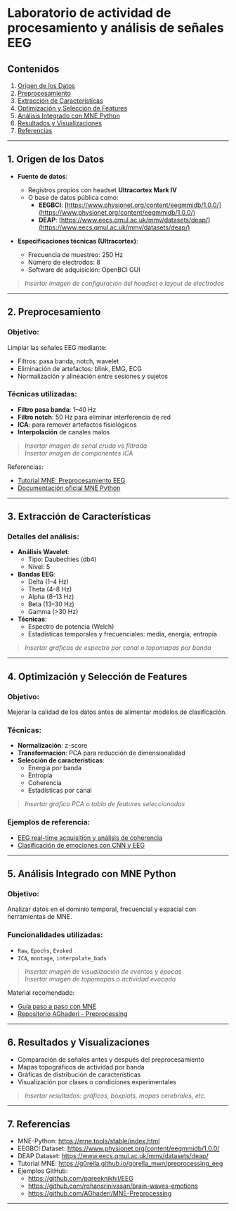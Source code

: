 # Laboratorio de actividad de procesamiento y análisis de señales EEG

## Contenidos
1. [Origen de los Datos](#1-origen-de-los-datos)
2. [Preprocesamiento](#2-preprocesamiento)
3. [Extracción de Características](#3-extracción-de-características)
4. [Optimización y Selección de Features](#4-optimizacion-y-seleccion-de-features)
5. [Análisis Integrado con MNE Python](#5-analisis-integrado-con-mne-python)
6. [Resultados y Visualizaciones](#6-resultados-y-visualizaciones)
7. [Referencias](#7-referencias)

---

## 1. Origen de los Datos

- **Fuente de datos**:  
  - Registros propios con headset **Ultracortex Mark IV**  
  - O base de datos pública como:  
    - **EEGBCI**: [https://www.physionet.org/content/eegmmidb/1.0.0/](https://www.physionet.org/content/eegmmidb/1.0.0/)
    - **DEAP**: [https://www.eecs.qmul.ac.uk/mmv/datasets/deap/](https://www.eecs.qmul.ac.uk/mmv/datasets/deap/)

- **Especificaciones técnicas (Ultracortex)**:
  - Frecuencia de muestreo: 250 Hz
  - Número de electrodos: 8
  - Software de adquisición: OpenBCI GUI

> _Insertar imagen de configuración del headset o layout de electrodos_

---

## 2. Preprocesamiento

### Objetivo:
Limpiar las señales EEG mediante:
- Filtros: pasa banda, notch, wavelet
- Eliminación de artefactos: blink, EMG, ECG
- Normalización y alineación entre sesiones y sujetos

### Técnicas utilizadas:
- **Filtro pasa banda**: 1–40 Hz  
- **Filtro notch**: 50 Hz para eliminar interferencia de red  
- **ICA**: para remover artefactos fisiológicos  
- **Interpolación** de canales malos  

> _Insertar imagen de señal cruda vs filtrada_  
> _Insertar imagen de componentes ICA_

Referencias:
- [Tutorial MNE: Preprocesamiento EEG](https://g0rella.github.io/gorella_mwn/preprocessing_eeg)  
- [Documentación oficial MNE Python](https://mne.tools/stable/auto_tutorials/intro/10_overview.html)

---

## 3. Extracción de Características

### Detalles del análisis:
- **Análisis Wavelet**:  
  - Tipo: Daubechies (db4)  
  - Nivel: 5  
- **Bandas EEG**:
  - Delta (1–4 Hz)
  - Theta (4–8 Hz)
  - Alpha (8–13 Hz)
  - Beta (13–30 Hz)
  - Gamma (>30 Hz)
- **Técnicas**:
  - Espectro de potencia (Welch)
  - Estadísticas temporales y frecuenciales: media, energía, entropía

> _Insertar gráficas de espectro por canal o topomapas por banda_

---

## 4. Optimización y Selección de Features

### Objetivo:
Mejorar la calidad de los datos antes de alimentar modelos de clasificación.

### Técnicas:
- **Normalización**: z-score
- **Transformación**: PCA para reducción de dimensionalidad
- **Selección de características**: 
  - Energía por banda
  - Entropía
  - Coherencia
  - Estadísticas por canal

> _Insertar gráfico PCA o tabla de features seleccionadas_

### Ejemplos de referencia:
- [EEG real-time acquisition y análisis de coherencia](https://github.com/pareeknikhil/EEG/blob/master/UltraCortex/src/denoise.py)  
- [Clasificación de emociones con CNN y EEG](https://github.com/rohansrinivasan/brain-waves-emotions)

---

## 5. Análisis Integrado con MNE Python

### Objetivo:
Analizar datos en el dominio temporal, frecuencial y espacial con herramientas de MNE.

### Funcionalidades utilizadas:
- `Raw`, `Epochs`, `Evoked`
- `ICA`, `montage`, `interpolate_bads`

> _Insertar imagen de visualización de eventos y épocas_  
> _Insertar imagen de topomapas o actividad evocada_

Material recomendado:
- [Guía paso a paso con MNE](https://g0rella.github.io/gorella_mwn/preprocessing_eeg)
- [Repositorio AGhaderi - Preprocessing](https://github.com/AGhaderi/MNE-Preprocessing)

---

## 6. Resultados y Visualizaciones

- Comparación de señales antes y después del preprocesamiento  
- Mapas topográficos de actividad por banda  
- Gráficas de distribución de características  
- Visualización por clases o condiciones experimentales

> _Insertar resultados: gráficos, boxplots, mapas cerebrales, etc._

---

## 7. Referencias

- MNE-Python: https://mne.tools/stable/index.html  
- EEGBCI Dataset: https://www.physionet.org/content/eegmmidb/1.0.0/  
- DEAP Dataset: https://www.eecs.qmul.ac.uk/mmv/datasets/deap/  
- Tutorial MNE: https://g0rella.github.io/gorella_mwn/preprocessing_eeg  
- Ejemplos GitHub:
  - https://github.com/pareeknikhil/EEG
  - https://github.com/rohansrinivasan/brain-waves-emotions
  - https://github.com/AGhaderi/MNE-Preprocessing

---
